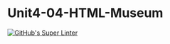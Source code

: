 # Unit4-04-HTML-Museum
[![GitHub's Super Linter](https://github.com/ICS2O-Programming-MariaG/Unit4-04-HTML-Museum/workflows/GitHub's%20Super%20Linter/badge.svg)](https://github.com/ICS2O-Programming-MariaG/Unit4-04-HTML-Museum/actions)